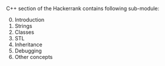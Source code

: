 C++ section of the Hackerrank contains following sub-module:

0. Introduction  
1. Strings  
2. Classes  
3. STL  
4. Inheritance   
5. Debugging  
6. Other concepts  